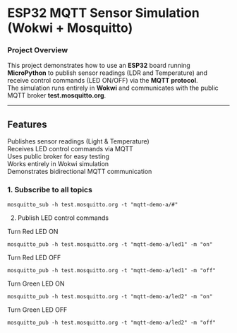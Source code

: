 # ESP32 MQTT Sensor Simulation (Wokwi + Mosquitto)

###  Project Overview
This project demonstrates how to use an **ESP32** board running **MicroPython** to publish sensor readings (LDR and Temperature) and receive control commands (LED ON/OFF) via the **MQTT protocol**.  
The simulation runs entirely in **Wokwi** and communicates with the public MQTT broker **test.mosquitto.org**.

---

##  Features
 Publishes sensor readings (Light & Temperature)  
 Receives LED control commands via MQTT  
 Uses public broker for easy testing  
 Works entirely in Wokwi simulation  
 Demonstrates bidirectional MQTT communication  


###  1. Subscribe to all topics

    mosquitto_sub -h test.mosquitto.org -t "mqtt-demo-a/#"

2. Publish LED control commands

Turn Red LED ON

    mosquitto_pub -h test.mosquitto.org -t "mqtt-demo-a/led1" -m "on"


Turn Red LED OFF

    mosquitto_pub -h test.mosquitto.org -t "mqtt-demo-a/led1" -m "off"


Turn Green LED ON

    mosquitto_pub -h test.mosquitto.org -t "mqtt-demo-a/led2" -m "on"


Turn Green LED OFF

    mosquitto_pub -h test.mosquitto.org -t "mqtt-demo-a/led2" -m "off"
